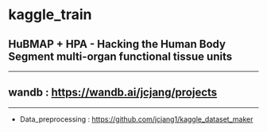 # kaggle_train
HuBMAP + HPA - Hacking the Human Body<br>
Segment multi-organ functional tissue units
--------------
--------------
wandb : https://wandb.ai/jcjang/projects
--------------
--------------
- Data_preprocessing : https://github.com/jcjang1/kaggle_dataset_maker
